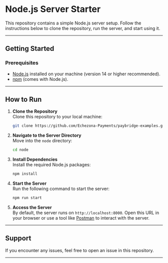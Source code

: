 # Node.js Server Starter

This repository contains a simple Node.js server setup. Follow the instructions below to clone the repository, run the server, and start using it.

---

## Getting Started

### Prerequisites

- [Node.js](https://nodejs.org/) installed on your machine (version 14 or higher recommended).
- [npm](https://www.npmjs.com/) (comes with Node.js).

---

## How to Run

1. **Clone the Repository**  
   Clone this repository to your local machine:

   ```bash
   git clone https://github.com/Echezona-Payments/paybridge-examples.git
   ```

2. **Navigate to the Server Directory**  
   Move into the `node` directory:

   ```bash
   cd node
   ```

3. **Install Dependencies**  
   Install the required Node.js packages:

   ```bash
   npm install
   ```

4. **Start the Server**  
   Run the following command to start the server:

   ```bash
   npm run start
   ```

5. **Access the Server**  
   By default, the server runs on `http://localhost:8000`. Open this URL in your browser or use a tool like [Postman](https://www.postman.com/) to interact with the server.

---

## Support

If you encounter any issues, feel free to open an issue in this repository.

---

